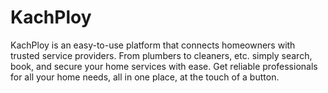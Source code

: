 # KachPloy
KachPloy is an easy-to-use platform that connects homeowners with trusted service providers. From plumbers to cleaners, etc. simply search, book, and secure your home services with ease. Get reliable professionals for all your home needs, all in one place, at the touch of a button.
